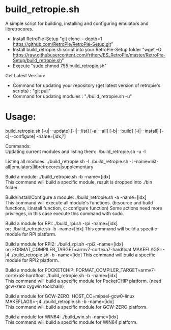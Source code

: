 build_retropie.sh
=================
A simple script for building, installing and configuring emulators and libretrocores.

- Install RetroPie-Setup "git clone --depth=1 https://github.com/RetroPie/RetroPie-Setup.git" 
- Install build_retropie.sh script into your RetroPie-Setup folder 
"wget -O https://raw.githubusercontent.com/frthery/ES_RetroPie/master/RetroPie-Setup/build_retropie.sh"
- Execute "sudo chmod 755 build_retropie.sh"

Get Latest Version:
- Command for updating your repository (get latest version of retropie's scripts) : "git pull"
- Command for updating modules : "./build_retropie.sh -u"

Usage:
======
build_retropie.sh [-u|--update] [-l|--list] [-a|--all] [-b|--build] [-i|--install] [-c|--configure] -name=[idx,?]

Commands:<br>
Updating current modules and listing them: ./build_retropie.sh -u -l<br>

Listing all modules: ./build_retropie.sh -l
./build_retropie.sh -l -name=list-all|emulators|libretrocores|supplementary<br/>

Build a module: ./build_retropie.sh -b -name=[idx]<br>
This command will build a specific module, result is dropped into ./bin folder.

Build/Install/Configure a module: ./build_retropie.sh -a -name=[idx]<br>
This command will execute all module's functions. (b:source and build functions, i:install function, c: configure function)
Some actions need more privileges, in this case execute this command with sudo.

Build a module for RPI: ./build_rpi.sh -rpi -name=[idx]<br>
or: ./build_retropie.sh -b -name=[idx]
This command will build a specific module for RPI platform.

Build a module for RPI2: ./build_rpi.sh -rpi2 -name=[idx]<br>
or: FORMAT_COMPILER_TARGET=armv7-cortexa7-hardfloat MAKEFLAGS=-j4 ./build_retropie.sh -b -name=[idx]
This command will build a specific module for RPI2 platform.

Build a module for POCKETCHIP: FORMAT_COMPILER_TARGET=armv7-cortexa8-hardfloat ./build_retropie.sh -b -name=[idx]<br>
This command will build a specific module for PocketCHIP platform. (need gcw-zero cygwin toolchain)

Build a module for GCW-ZERO: HOST_CC=mipsel-gcw0-linux MAKEFLAGS=-j4 ./build_retropie.sh -b -name=[idx]<br>
This command will build a specific module for GCW-ZERO platform.

Build a module for WIN64: ./build_win.sh -name=[idx]<br>
This command will build a specific module for WIN64 platform.
